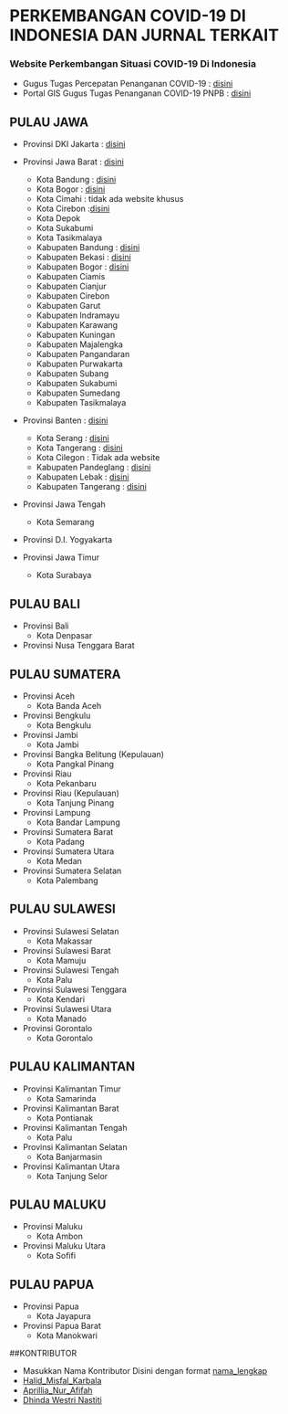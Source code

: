 # PERKEMBANGAN COVID-19 DI INDONESIA DAN JURNAL TERKAIT

### Website Perkembangan Situasi COVID-19 Di Indonesia
* Gugus Tugas Percepatan Penanganan COVID-19 : [disini](https://www.covid19.go.id/situasi-virus-corona/)  
* Portal GIS Gugus Tugas Penanganan COVID-19 PNPB : [disini](http://covid19.bnpb.go.id/)
## PULAU JAWA
* Provinsi DKI Jakarta : [disini](https://corona.jakarta.go.id/id/data)
* Provinsi Jawa Barat : [disini](https://pikobar.jabarprov.go.id/)
  * Kota Bandung : [disini](https://covid19.bandung.go.id/)
  * Kota Bogor : [disini](http://covid19.kotabogor.go.id/)
  * Kota Cimahi : tidak ada website khusus
  * Kota Cirebon :[disini](http://covid19.cirebonkota.go.id/)
  * Kota Depok
  * Kota Sukabumi
  * Kota Tasikmalaya
  * Kabupaten Bandung : [disini](https://covid19.bandungkab.go.id/)
  * Kabupaten Bekasi : [disini](https://pikokabsi.bekasikab.go.id/)
  * Kabupaten Bogor : [disini](https://covid-19.bogorkab.go.id/)
  * Kabupaten Ciamis
  * Kabupaten Cianjur
  * Kabupaten Cirebon
  * Kabupaten Garut
  * Kabupaten Indramayu
  * Kabupaten Karawang
  * Kabupaten Kuningan
  * Kabupaten Majalengka
  * Kabupaten Pangandaran
  * Kabupaten Purwakarta
  * Kabupaten Subang
  * Kabupaten Sukabumi
  * Kabupaten Sumedang
  * Kabupaten Tasikmalaya

* Provinsi Banten : [disini](https://infocorona.bantenprov.go.id/)
  * Kota Serang : [disini](https://infocorona.serangkota.go.id/)
  * Kota Tangerang : [disini](https://covid19.tangerangkota.go.id/)
  * Kota Cilegon : Tidak ada website
  * Kabupaten Pandeglang : [disini](http://infocorona.pandeglangkab.go.id/)
  * Kabupaten Lebak : [disini](https://siagacovid19.lebakkab.go.id/)
  * Kabupaten Tangerang : [disini](http://covid19.tangerangkab.go.id/)

* Provinsi Jawa Tengah
  * Kota Semarang

* Provinsi D.I. Yogyakarta

* Provinsi Jawa Timur
  * Kota Surabaya

## PULAU BALI
* Provinsi Bali
  * Kota Denpasar
* Provinsi Nusa Tenggara Barat

## PULAU SUMATERA ##
* Provinsi Aceh
  * Kota Banda Aceh
* Provinsi Bengkulu
  * Kota Bengkulu
* Provinsi Jambi
  * Kota Jambi
* Provinsi Bangka Belitung (Kepulauan)
  * Kota Pangkal Pinang
* Provinsi Riau
  * Kota Pekanbaru
* Provinsi Riau (Kepulauan)
  * Kota Tanjung Pinang
* Provinsi Lampung
  * Kota Bandar Lampung
* Provinsi Sumatera Barat
  * Kota Padang
* Provinsi Sumatera Utara
  * Kota Medan
* Provinsi Sumatera Selatan
  * Kota Palembang

## PULAU SULAWESI ##
* Provinsi Sulawesi Selatan
  * Kota Makassar
* Provinsi Sulawesi Barat
  * Kota Mamuju
* Provinsi Sulawesi Tengah
  * Kota Palu
* Provinsi Sulawesi Tenggara
  * Kota Kendari
* Provinsi Sulawesi Utara
  * Kota Manado
* Provinsi Gorontalo
  * Kota Gorontalo

## PULAU KALIMANTAN ##
* Provinsi Kalimantan Timur
  * Kota Samarinda
* Provinsi Kalimantan Barat
  * Kota Pontianak
* Provinsi Kalimantan Tengah
  * Kota Palu
* Provinsi Kalimantan Selatan
  * Kota Banjarmasin
* Provinsi Kalimantan Utara
  * Kota Tanjung Selor

## PULAU MALUKU
* Provinsi Maluku
  * Kota Ambon
* Provinsi Maluku Utara
  * Kota Sofifi

## PULAU PAPUA
* Provinsi Papua  
  * Kota Jayapura
* Provinsi Papua Barat
  * Kota Manokwari


##KONTRIBUTOR
* Masukkan Nama Kontributor Disini dengan format [nama_lengkap](LinkedIn_Page)
* [Halid_Misfal_Karbala](https://www.linkedin.com/in/halid-misfal-karbala-a556291a3/)
* [Aprillia_Nur_Afifah](https://www.linkedin.com/mwlite/in/aprillia-nur-89a35b1a6) 
* [Dhinda Westri Nastiti](https://www.linkedin.com/in/dhinda-westri-23a3581a6/)
